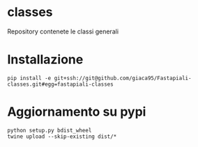 # classes
Repository contenete le classi generali

# Installazione
```
pip install -e git+ssh://git@github.com/giaca95/Fastapiali-classes.git#egg=fastapiali-classes
```

# Aggiornamento su pypi
```
python setup.py bdist_wheel
twine upload --skip-existing dist/*
```